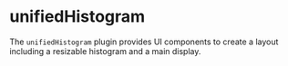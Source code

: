 # unifiedHistogram

The `unifiedHistogram` plugin provides UI components to create a layout including a resizable histogram and a main display.

